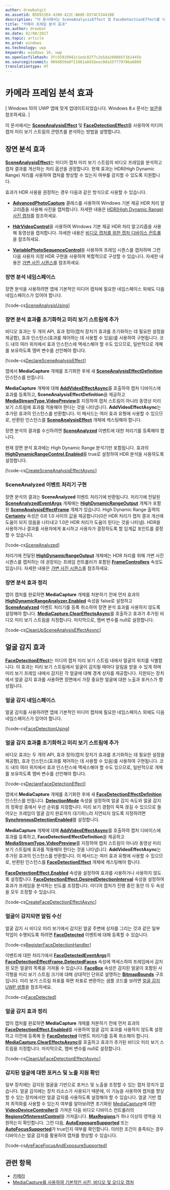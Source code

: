 ```yaml
---
author: drewbatgit
ms.assetid: B5D915E4-4280-422C-BA0E-D574C534410B
description: "이 문서에서는 SceneAnalysisEffect 및 FaceDetectionEffect를 사용하여 미디어 캡처 미리 보기 스트림의 콘텐츠를 분석하는 방법을 설명합니다."
title: "카메라 프레임 분석 효과"
ms.author: drewbat
ms.date: 02/08/2017
ms.topic: article
ms.prod: windows
ms.technology: uwp
keywords: windows 10, uwp
ms.openlocfilehash: 3fc55919942c1edc82f7c2e5da2608b5f1b1445b
ms.sourcegitcommit: 909d859a0f11981a8d1beac0da35f779786a6889
translationtype: HT
---
```

# <a name="effects-for-analyzing-camera-frames"></a>카메라 프레임 분석 효과

\[ Windows 10의 UWP 앱에 맞게 업데이트되었습니다. Windows 8.x 문서는 [보관](http://go.microsoft.com/fwlink/p/?linkid=619132)을 참조하세요. \]


이 문서에서는 [**SceneAnalysisEffect**](https://msdn.microsoft.com/library/windows/apps/dn948902) 및 [**FaceDetectionEffect**](https://msdn.microsoft.com/library/windows/apps/dn948776)를 사용하여 미디어 캡처 미리 보기 스트림의 콘텐츠를 분석하는 방법을 설명합니다.

## <a name="scene-analysis-effect"></a>장면 분석 효과

[**SceneAnalysisEffect**](https://msdn.microsoft.com/library/windows/apps/dn948902)는 미디어 캡처 미리 보기 스트림의 비디오 프레임을 분석하고 캡처 결과를 개선하는 처리 옵션을 권장합니다. 현재 효과는 HDR(High Dynamic Range) 처리를 사용하여 캡처를 향상할 수 있는지 여부를 감지할 수 있도록 지원합니다.

효과가 HDR 사용을 권장하는 경우 다음과 같은 방식으로 사용할 수 있습니다.

-   [**AdvancedPhotoCapture**](https://msdn.microsoft.com/library/windows/apps/mt181386) 클래스를 사용하여 Windows 기본 제공 HDR 처리 알고리즘을 사용해 사진을 캡처합니다. 자세한 내용은 [HDR(High Dynamic Range) 사진 캡처](high-dynamic-range-hdr-photo-capture.md)를 참조하세요.

-   [**HdrVideoControl**](https://msdn.microsoft.com/library/windows/apps/dn926680)을 사용하여 Windows 기본 제공 HDR 처리 알고리즘을 사용해 동영상을 캡처합니다. 자세한 내용은 [비디오 캡처를 위한 캡처 디바이스 컨트롤](capture-device-controls-for-video-capture.md)을 참조하세요.

-   [**VariablePhotoSequenceControl**](https://msdn.microsoft.com/library/windows/apps/dn640573)을 사용하여 프레임 시퀀스를 캡처하며 그런 다음 사용자 지정 HDR 구현을 사용하여 복합적으로 구성할 수 있습니다. 자세한 내용은 [가변 사진 시퀀스](variable-photo-sequence.md)를 참조하세요.

### <a name="scene-analysis-namespaces"></a>장면 분석 네임스페이스

장면 분석을 사용하려면 앱에 기본적인 미디어 캡처에 필요한 네임스페이스 외에도 다음 네임스페이스가 있어야 합니다.

[!code-cs[SceneAnalysisUsing](./code/BasicMediaCaptureWin10/cs/MainPage.xaml.cs#SnippetSceneAnalysisUsing)]

### <a name="initialize-the-scene-analysis-effect-and-add-it-to-the-preview-stream"></a>장면 분석 효과를 초기화하고 미리 보기 스트림에 추가

비디오 효과는 두 개의 API, 효과 정의(캡처 장치가 효과를 초기화하는 데 필요한 설정을 제공함), 효과 인스턴스(효과를 제어하는 데 사용할 수 있음)를 사용하여 구현됩니다. 코드 내의 여러 위치에서 효과 인스턴스에 액세스해야 할 수도 있으므로, 일반적으로 개체를 보유하도록 멤버 변수를 선언해야 합니다.

[!code-cs[DeclareSceneAnalysisEffect](./code/BasicMediaCaptureWin10/cs/MainPage.xaml.cs#SnippetDeclareSceneAnalysisEffect)]

앱에서 **MediaCapture** 개체를 초기화한 후에 새 [**SceneAnalysisEffectDefinition**](https://msdn.microsoft.com/library/windows/apps/dn948903) 인스턴스를 만듭니다.

**MediaCapture** 개체에 대해 [**AddVideoEffectAsync**](https://msdn.microsoft.com/library/windows/apps/dn878035)를 호출하여 캡처 디바이스에 효과를 등록하고, **SceneAnalysisEffectDefinition**을 제공하고 [**MediaStreamType.VideoPreview**](https://msdn.microsoft.com/library/windows/apps/br226640)를 지정하여 캡처 스트림이 아니라 동영상 미리 보기 스트림에 효과를 적용해야 한다는 것을 나타냅니다. **AddVideoEffectAsync**는 추가된 효과의 인스턴스를 반환합니다. 이 메서드는 여러 효과 유형에 사용할 수 있으므로, 반환된 인스턴스를 [**SceneAnalysisEffect**](https://msdn.microsoft.com/library/windows/apps/dn948902) 개체에 캐스팅해야 합니다.

장면 분석의 결과를 수신하려면 [**SceneAnalyzed**](https://msdn.microsoft.com/library/windows/apps/dn948920) 이벤트에 대한 처리기를 등록해야 합니다.

현재 장면 분석 효과에는 High Dynamic Range 분석기만 포함됩니다. 효과의 [**HighDynamicRangeControl.Enabled**](https://msdn.microsoft.com/library/windows/apps/dn948827)를 true로 설정하여 HDR 분석을 사용하도록 설정합니다.

[!code-cs[CreateSceneAnalysisEffectAsync](./code/BasicMediaCaptureWin10/cs/MainPage.xaml.cs#SnippetCreateSceneAnalysisEffectAsync)]

### <a name="implement-the-sceneanalyzed-event-handler"></a>SceneAnalyzed 이벤트 처리기 구현

장면 분석의 결과는 **SceneAnalyzed** 이벤트 처리기에 반환됩니다. 처리기에 전달된 [**SceneAnalyzedEventArgs**](https://msdn.microsoft.com/library/windows/apps/dn948922) 개체에는 [**HighDynamicRangeOutput**](https://msdn.microsoft.com/library/windows/apps/dn948830) 개체가 포함된 [**SceneAnalysisEffectFrame**](https://msdn.microsoft.com/library/windows/apps/dn948907) 개체가 있습니다. High Dynamic Range 출력의 [**Certainty**](https://msdn.microsoft.com/library/windows/apps/dn948833) 속성은 0과 1.0 사이의 값을 제공합니다(0은 HDR 처리가 캡처 결과 개선에 도움이 되지 않음을 나타내고 1.0은 HDR 처리가 도움이 된다는 것을 나타냄). HDR을 사용하거나 결과를 사용자에게 표시하고 사용자가 결정하도록 할 임계값 포인트를 결정할 수 있습니다.

[!code-cs[SceneAnalyzed](./code/BasicMediaCaptureWin10/cs/MainPage.xaml.cs#SnippetSceneAnalyzed)]

처리기에 전달된 [**HighDynamicRangeOutput**](https://msdn.microsoft.com/library/windows/apps/dn948830) 개체에는 HDR 처리를 위해 가변 사진 시퀀스를 캡처하는 데 권장되는 프레임 컨트롤러가 포함된 [**FrameControllers**](https://msdn.microsoft.com/library/windows/apps/dn948834) 속성도 있습니다. 자세한 내용은 [가변 사진 시퀀스](variable-photo-sequence.md)를 참조하세요.

### <a name="clean-up-the-scene-analysis-effect"></a>장면 분석 효과 정리

앱이 캡처를 완료하면 **MediaCapture** 개체를 처분하기 전에 먼저 효과의 [**HighDynamicRangeAnalyzer.Enabled**](https://msdn.microsoft.com/library/windows/apps/dn948827) 속성을 false로 설정하고 [**SceneAnalyzed**](https://msdn.microsoft.com/library/windows/apps/dn948920) 이벤트 처리기를 등록 취소하여 장면 분석 효과를 사용하지 않도록 설정해야 합니다. [**MediaCapture.ClearEffectsAsync**](https://msdn.microsoft.com/library/windows/apps/br226592)를 호출하고 효과가 추가된 비디오 미리 보기 스트림을 지정합니다. 마지막으로, 멤버 변수를 null로 설정합니다.

[!code-cs[CleanUpSceneAnalysisEffectAsync](./code/BasicMediaCaptureWin10/cs/MainPage.xaml.cs#SnippetCleanUpSceneAnalysisEffectAsync)]

## <a name="face-detection-effect"></a>얼굴 감지 효과

[**FaceDetectionEffect**](https://msdn.microsoft.com/library/windows/apps/dn948776)는 미디어 캡처 미리 보기 스트림 내에서 얼굴의 위치를 식별합니다. 이 효과는 미리 보기 스트림에서 얼굴이 감지될 때마다 알림을 받을 수 있게 하며 미리 보기 프레임 내에서 감지된 각 얼굴에 대해 경계 상자를 제공합니다. 지원되는 장치에서 얼굴 감지 효과를 사용하면 장면에서 가장 중요한 얼굴에 대한 노출과 포커스가 향상됩니다.

### <a name="face-detection-namespaces"></a>얼굴 감지 네임스페이스

얼굴 감지를 사용하려면 앱에 기본적인 미디어 캡처에 필요한 네임스페이스 외에도 다음 네임스페이스가 있어야 합니다.

[!code-cs[FaceDetectionUsing](./code/BasicMediaCaptureWin10/cs/MainPage.xaml.cs#SnippetFaceDetectionUsing)]

### <a name="initialize-the-face-detection-effect-and-add-it-to-the-preview-stream"></a>얼굴 감지 효과를 초기화하고 미리 보기 스트림에 추가

비디오 효과는 두 개의 API, 효과 정의(캡처 장치가 효과를 초기화하는 데 필요한 설정을 제공함), 효과 인스턴스(효과를 제어하는 데 사용할 수 있음)를 사용하여 구현됩니다. 코드 내의 여러 위치에서 효과 인스턴스에 액세스해야 할 수도 있으므로, 일반적으로 개체를 보유하도록 멤버 변수를 선언해야 합니다.

[!code-cs[DeclareFaceDetectionEffect](./code/BasicMediaCaptureWin10/cs/MainPage.xaml.cs#SnippetDeclareFaceDetectionEffect)]

앱에서 **MediaCapture** 개체를 초기화한 후에 새 [**FaceDetectionEffectDefinition**](https://msdn.microsoft.com/library/windows/apps/dn948778) 인스턴스를 만듭니다. [**DetectionMode**](https://msdn.microsoft.com/library/windows/apps/dn948781) 속성을 설정하여 얼굴 감지 속도와 얼굴 감지의 정확성 중에서 우선 순위를 지정합니다. 미리 보기 경험이 뚝뚝 끊길 수 있으므로 들어오는 프레임이 얼굴 감지 완료까지 대기하느라 지연되지 않도록 지정하려면 [**SynchronousDetectionEnabled**](https://msdn.microsoft.com/library/windows/apps/dn948786)를 설정합니다.

**MediaCapture** 개체에 대해 [**AddVideoEffectAsync**](https://msdn.microsoft.com/library/windows/apps/dn878035)를 호출하여 캡처 디바이스에 효과를 등록하고, **FaceDetectionEffectDefinition**을 제공하고 [**MediaStreamType.VideoPreview**](https://msdn.microsoft.com/library/windows/apps/br226640)를 지정하여 캡처 스트림이 아니라 동영상 미리 보기 스트림에 효과를 적용해야 한다는 것을 나타냅니다. **AddVideoEffectAsync**는 추가된 효과의 인스턴스를 반환합니다. 이 메서드는 여러 효과 유형에 사용할 수 있으므로, 반환된 인스턴스를 [**FaceDetectionEffect**](https://msdn.microsoft.com/library/windows/apps/dn948776) 개체에 캐스팅해야 합니다.

[**FaceDetectionEffect.Enabled**](https://msdn.microsoft.com/library/windows/apps/dn948818) 속성을 설정하여 효과를 사용하거나 사용하지 않도록 설정합니다. [**FaceDetectionEffect.DesiredDetectionInterval**](https://msdn.microsoft.com/library/windows/apps/dn948814) 속성을 설정하여 효과가 프레임을 분석하는 빈도를 조정합니다. 미디어 캡처가 진행 중인 동안 이 두 속성을 모두 조정할 수 있습니다.

[!code-cs[CreateFaceDetectionEffectAsync](./code/BasicMediaCaptureWin10/cs/MainPage.xaml.cs#SnippetCreateFaceDetectionEffectAsync)]

### <a name="receive-notifications-when-faces-are-detected"></a>얼굴이 감지되면 알림 수신

얼굴 감지 시 비디오 미리 보기에서 감지된 얼굴 주변에 상자를 그리는 것과 같은 일부 작업이 수행되도록 하려면 [**FaceDetected**](https://msdn.microsoft.com/library/windows/apps/dn948820) 이벤트에 대해 등록할 수 있습니다.

[!code-cs[RegisterFaceDetectionHandler](./code/BasicMediaCaptureWin10/cs/MainPage.xaml.cs#SnippetRegisterFaceDetectionHandler)]

이벤트에 대한 처리기에서 [**FaceDetectedEventArgs**](https://msdn.microsoft.com/library/windows/apps/dn948774)의 [**FaceDetectionEffectFrame.DetectedFaces**](https://msdn.microsoft.com/library/windows/apps/dn948792) 속성에 액세스하여 프레임에서 감지된 모든 얼굴의 목록을 가져올 수 있습니다. [**FaceBox**](https://msdn.microsoft.com/library/windows/apps/dn974126) 속성은 감지된 얼굴이 포함된 사각형을 미리 보기 스트림 크기에 대해 상대적인 단위로 설명하는 [**BitmapBounds**](https://msdn.microsoft.com/library/windows/apps/br226169) 구조입니다. 미리 보기 스트림 좌표를 화면 좌표로 변환하는 샘플 코드를 보려면 [얼굴 감지 UWP 샘플](http://go.microsoft.com/fwlink/?LinkId=619486)을 참조하세요.

[!code-cs[FaceDetected](./code/BasicMediaCaptureWin10/cs/MainPage.xaml.cs#SnippetFaceDetected)]

### <a name="clean-up-the-face-detection-effect"></a>얼굴 감지 효과 정리

앱이 캡처를 완료하면 **MediaCapture** 개체를 처분하기 전에 먼저 효과의 [**FaceDetectionEffect.Enabled**](https://msdn.microsoft.com/library/windows/apps/dn948818)를 사용하여 얼굴 감지 효과를 사용하지 않도록 설정하고 이전에 등록해 둔 [**FaceDetected**](https://msdn.microsoft.com/library/windows/apps/dn948820) 이벤트 처리기를 등록 취소해야 합니다. [**MediaCapture.ClearEffectsAsync**](https://msdn.microsoft.com/library/windows/apps/br226592)를 호출하고 효과가 추가된 비디오 미리 보기 스트림을 지정합니다. 마지막으로, 멤버 변수를 null로 설정합니다.

[!code-cs[CleanUpFaceDetectionEffectAsync](./code/BasicMediaCaptureWin10/cs/MainPage.xaml.cs#SnippetCleanUpFaceDetectionEffectAsync)]

### <a name="check-for-focus-and-exposure-support-for-detected-faces"></a>감지된 얼굴에 대한 포커스 및 노출 지원 확인

일부 장치에는 감지된 얼굴을 기반으로 포커스 및 노출을 조정할 수 있는 캡처 장치가 없습니다. 얼굴 감지에는 장치 리소스가 사용되기 때문에, 이 기능을 사용하여 캡처를 향상할 수 있는 장치에서만 얼굴 감지를 사용하도록 설정해야 할 수 있습니다. 얼굴 기반 캡처 최적화를 사용할 수 있는지 여부를 알아보려면 초기화된 [MediaCapture](capture-photos-and-video-with-mediacapture.md)에 대한 [**VideoDeviceController**](https://msdn.microsoft.com/library/windows/apps/br226825)를 가져온 다음 비디오 디바이스 컨트롤러의 [**RegionsOfInterestControl**](https://msdn.microsoft.com/library/windows/apps/dn279064)을 가져옵니다. [**MaxRegions**](https://msdn.microsoft.com/library/windows/apps/dn279069)가 하나 이상의 영역을 지원하는지 확인합니다. 그런 다음, [**AutoExposureSupported**](https://msdn.microsoft.com/library/windows/apps/dn279065) 또는 [**AutoFocusSupported**](https://msdn.microsoft.com/library/windows/apps/dn279066)가 true인지 여부를 확인합니다. 이러한 조건이 충족되는 경우 디바이스는 얼굴 감지를 활용하여 캡처를 향상할 수 있습니다.

[!code-cs[AreFaceFocusAndExposureSupported](./code/BasicMediaCaptureWin10/cs/MainPage.xaml.cs#SnippetAreFaceFocusAndExposureSupported)]

## <a name="related-topics"></a>관련 항목

* [카메라](camera.md)
* [MediaCapture를 사용하여 기본적인 사진, 비디오 및 오디오 캡처](basic-photo-video-and-audio-capture-with-MediaCapture.md)
 

 




